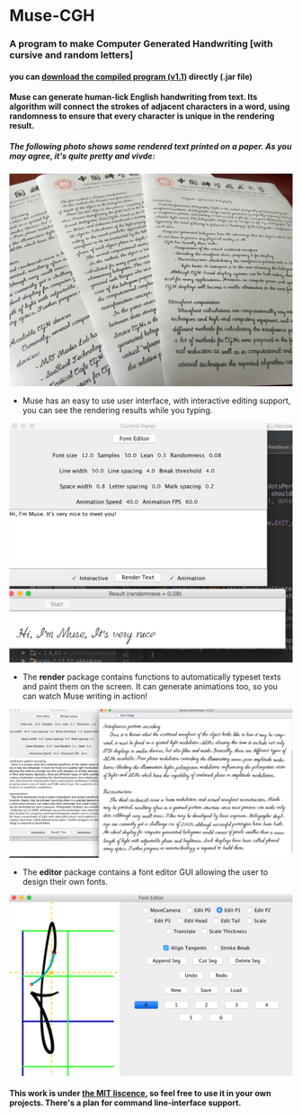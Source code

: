 # Muse-CGH
### A program to make Computer Generated Handwriting [with cursive and random letters]

#### you can [download the compiled program (v1.1)](https://github.com/MrVPlussOne/Muse-CGH/releases/download/v1.1/Muse1.1.zip) directly (.jar file)

#### Muse can generate human-lick English handwriting from text. Its algorithm will connect the strokes of adjacent characters in a word, using randomness to ensure that every character is unique in the rendering result.

##### The following photo shows some rendered text printed on a paper. As you may agree, it's quite pretty and vivde:

![alt tag](Printed.jpg)



* Muse has an easy to use user interface, with interactive editing support, you can see the rendering results while you typing.

![alt tag](Interactive.png)

* The **render** package contains functions to automatically typeset texts and paint them on the screen. It can generate animations too, so you can watch Muse writing in action!

![alt tag](Sample.png)


* The **editor** package contains a font editor GUI allowing the user to design their own fonts.

![alt tag](Editor_Screenshot.png)

#### This work is under [the MIT liscence](LICENSE.txt), so feel free to use it in your own projects. There's a plan for command line-interface support.
